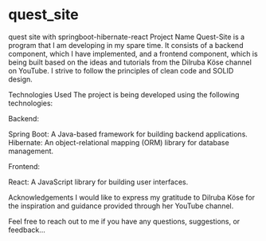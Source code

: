 # quest_site
quest site with springboot-hibernate-react
Project Name
Quest-Site is a program that I am developing in my spare time. It consists of a backend component, which I have implemented, and a frontend component, which is being built based on the ideas and tutorials from the Dilruba Köse channel on YouTube. I strive to follow the principles of clean code and SOLID design.

Technologies Used
The project is being developed using the following technologies:

Backend:

Spring Boot: A Java-based framework for building backend applications.
Hibernate: An object-relational mapping (ORM) library for database management.

Frontend:

React: A JavaScript library for building user interfaces.

Acknowledgements
I would like to express my gratitude to Dilruba Köse for the inspiration and guidance provided through her YouTube channel.

Feel free to reach out to me if you have any questions, suggestions, or feedback...
